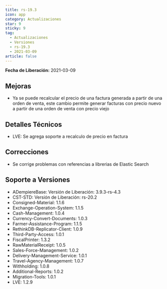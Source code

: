 ```yaml
---
title: rs-19.3
icon: app
category: Actualizaciones
star: 9
sticky: 9
tag:
  - Actualizaciones
  - Versiones
  - rs-19.3
  - 2021-03-09
article: false
---
```


**Fecha de Liberación:** 2021-03-09

## Mejoras

- Ya se puede recalcular el precio de una factura generada a partir de una orden de venta, este cambio permite generar facturas con precio nuevo a partir de una orden de venta con precio viejo

## Detalles Técnicos

- LVE: Se agrega soporte a recalculo de precio en factura

## Correcciones

- Se corrige problemas con referencias a librerias de Elastic Search

## Soporte a Versiones

- ADempiereBase: Versión de Liberación: 3.9.3-rs-4.3
- CST-STD: Versión de Liberación: rs-20.2
- Consigned-Material: 1.1.6
- Exchange-Operation-System: 1.1.5
- Cash-Management: 1.0.4
- Currency-Convert-Documents: 1.0.3
- Farmer-Assistance-Program: 1.1.5
- RethinkDB-Replicator-Client: 1.0.9
- Third-Party-Access: 1.0.1
- FiscalPrinter: 1.3.2
- RawMaterialReceipt: 1.0.5
- Sales-Force-Management: 1.0.2
- Delivery-Management-Service: 1.0.1
- Travel-Agency-Management: 1.0.7
- Withholding: 1.0.8
- Additional-Reports: 1.0.2
- Migration-Tools: 1.0.1
- LVE: 1.2.9
